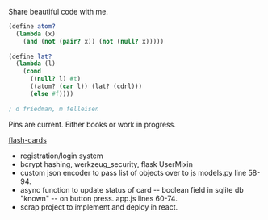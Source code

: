 Share beautiful code with me.

```scheme 
(define atom?
  (lambda (x)
    (and (not (pair? x)) (not (null? x)))))
    
(define lat?
  (lambda (l)
    (cond
      ((null? l) #t)
      ((atom? (car l)) (lat? (cdrl)))
      (else #f))))
      
; d friedman, m felleisen
```

Pins are current. Either books or work in progress.

[flash-cards](https://github.com/elsoleiro/flash-cards)
- registration/login system
- bcrypt hashing, werkzeug_security, flask UserMixin
- custom json encoder to pass list of objects over to js models.py line 58-94.
- async function to update status of card -- boolean field in sqlite db "known" -- on button press. app.js lines 60-74.
- scrap project to implement and deploy in react.
